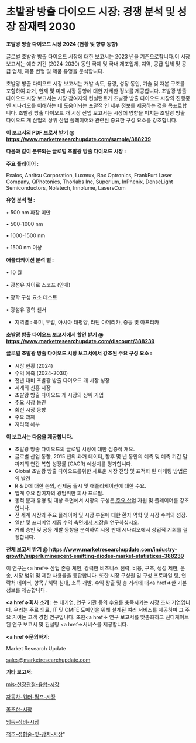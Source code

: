 # 초발광 방출 다이오드 시장: 경쟁 분석 및 성장 잠재력 2030

<strong>초발광 방출 다이오드 시장 2024 (현황 및 향후 동향)</strong>

글로벌 초발광 방출 다이오드 시장에 대한 보고서는 2023 년을 기준으로합니다.이 시장 보고서는 예측 기간 (2024-2030) 동안 국제 및 국내 제조업체, 지역, 공급 업체 및 공급 업체, 제품 변형 및 제품 유형을 분석합니다.

초발광 방출 다이오드 시장 보고서는 개발 속도, 용량, 성장 동인, 기술 및 자본 구조를 포함하여 과거, 현재 및 미래 시장 동향에 대한 자세한 정보를 제공합니다. 초발광 방출 다이오드 시장 보고서는 시장 참여자와 컨설턴트가 초발광 방출 다이오드 시장의 진행중인 시나리오를 이해하는 데 도움이되는 포괄적 인 세부 정보를 제공하는 것을 목표로합니다. 초발광 방출 다이오드 개 시장 산업 보고서는 시장에 영향을 미치는 초발광 방출 다이오드 개 산업의 상위 산업 플레이어와 관련된 중요한 구성 요소를 강조합니다.



<strong>이 보고서의 PDF 브로셔 받기 @ <a href=https://www.marketresearchupdate.com/sample/388239>https://www.marketresearchupdate.com/sample/388239</a></strong>



<strong>다음과 같이 분류되는 글로벌 초발광 방출 다이오드 시장 :</strong>



<strong>주요 플레이어 :</strong>

Exalos, Anritsu Corporation, Luxmux, Box Optronics, FrankFurt Laser Company, QPhotonics, Thorlabs Inc, Superlum, InPhenix, DenseLight Semiconductors, Nolatech, Innolume, LasersCom



<strong>유형 분석 별 :</strong>

• 500 nm 파장 미만

• 500-1000 nm

• 1000-1500 nm

• 1500 nm 이상



<strong>애플리케이션 분석 별 :</strong>

• 10 월

• 광섬유 자이로 스코프 (안개)

• 광학 구성 요소 테스트

• 광섬유 광학 센서

<ul>
  <li>지역별 : 북미, 유럽, 아시아 태평양, 라틴 아메리카, 중동 및 아프리카</li>
</ul>


<strong>초발광 방출 다이오드 보고서에서 할인 받기 @ <a href=https://www.marketresearchupdate.com/discount/388239>https://www.marketresearchupdate.com/discount/388239</a></strong>



<strong>글로벌 초발광 방출 다이오드 시장 보고서에서 강조된 주요 구성 요소 :</strong>
<ul>
  <li>시장 현황 (2024)</li>
  <li>수익 예측 (2024-2030)</li>
  <li>전년 대비 초발광 방출 다이오드 개 시장 성장</li>
  <li>세계의 신흥 시장</li>
  <li>초발광 방출 다이오드 개 시장의 상위 기업</li>
  <li>주요 시장 동인</li>
  <li>최신 시장 동향</li>
  <li>주요 과제</li>
  <li>지리적 해부</li>
</ul>


<strong>이 보고서는 다음을 제공합니다.</strong>
<ul>
  <li>초발광 방출 다이오드의 글로벌 시장에 대한 심층적 개요.</li>
  <li>글로벌 산업 동향, 2015 년의 과거 데이터, 향후 몇 년 동안의 예측 및 예측 기간 말까지의 연간 복합 성장률 (CAGR) 예상치를 평가합니다.</li>
  <li>Global 초발광 방출 다이오드를위한 새로운 시장 전망 및 표적화 된 마케팅 방법론의 발견</li>
  <li>R &amp; D에 대한 논의, 신제품 출시 및 애플리케이션에 대한 수요.</li>
  <li>업계 주요 참여자의 광범위한 회사 프로필.</li>
  <li>동적 분자 유형 및 대상 측면에서 시장의 구성은<a href=> 주요 산</a>업 자원 및 플레이어를 강조합니다.</li>
  <li>전 세계 시장과 주요 플레이어 및 시장 부문에 대한 환자 역학 및 시장 수익의 성장.</li>
  <li>일반 및 프리미엄 제품 수익 측면<a href=>에서 시</a>장을 연구하십시오.</li>
  <li>거래 승인 및 공동 개발 동향을 분석하여 시장 판매 시나리오에서 상업적 기회를 결정합니다.</li>
</ul>



<strong>전체 보고서 받기 @ <a href=https://www.marketresearchupdate.com/industry-growth/superluminescent-emitting-diodes-market-statistices-388239>https://www.marketresearchupdate.com/industry-growth/superluminescent-emitting-diodes-market-statistices-388239</a></strong>

이 연구는<a href=> 산업 존중</a> 체인, 강력한 비즈니스 전략, 비용, 구조, 생성 제한, 운송, 시장 범위 및 제한 사용률을 통합합니다. 또한 시장 구성원 및 구성 프로파일 링, 연락처 데이터, 항목 / 혜택 침대, 소득 개발, 수익 창출 및 총 거래에 대<a href=>한 기본 </a>정보를 제공합니다.



<strong><a href=>회사 소</a>개 :</strong>
는 대기업, 연구 기관 등의 수요를 충족시키는 시장 조사 기업입니다. 우리는 주로 의료, IT 및 CMFE 도메인을 위해 설계된 여러 서비스를 제공하며 그 주요 기여는 고객 경험 연구입니다. 또한<a href=> 연구 보</a>고서를 맞춤화하고 신디케이트 된 연구 보고서 및 컨설팅 <a href=>서비스</a>를 제공합니다.



<strong><a href=>문의하기:</a></strong>

Market Research Update

sales@marketresearchupdate.com



<strong>기타 보고서:</strong>

<a href=https://www.linkedin.com/pulse/mis-천장관절-융합-시장-세분화-연구-및-목표-고객2029년-survey-spotlight-pro-24-analysis/>mis-천장관절-융합-시장</a>

<a href=https://www.linkedin.com/pulse/자동차-워터-펌프-시장-규모-및-성장-2023-survey-savvy-insights-360-analysis-wum1f/>자동차-워터-펌프-시장</a>

<a href=https://www.linkedin.com/pulse/목초산-시장-규모-및-성장-2023-isdailynews-k73pf/>목초산-시장</a>

<a href=https://www.linkedin.com/pulse/냉동-장비-시장-규모-및-성장-2023-isdailynews-j10qf/>냉동-장비-시장</a>

<a href=https://www.linkedin.com/pulse/척추-성형술-및-장치-시장-세분화-연구-목표-고객2029년-analytics-avenue-adventures-24-ana-ytnof/>척추-성형술-및-장치-시장</a>"
